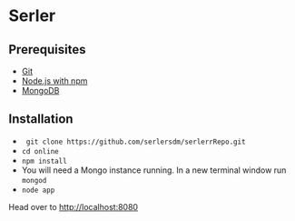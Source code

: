 # Serler



## Prerequisites 

* [Git](http://git-scm.com/)
* [Node.js with npm](https://nodejs.org/en/)
* [MongoDB](https://docs.mongodb.org/manual/installation/)

## Installation

* ` git clone https://github.com/serlersdm/serlerrRepo.git`
* `cd online`
* `npm install`
* You will need a Mongo instance running. In a new terminal window run `mongod`
* `node app`

Head over to [http://localhost:8080](http://localhost:8080)
